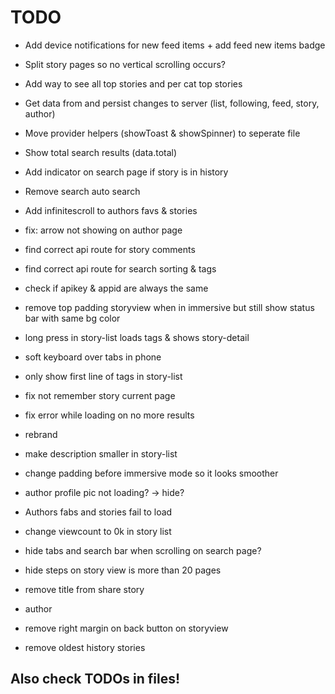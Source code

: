 # TODO

 - Add device notifications for new feed items + add feed new items badge
 - Split story pages so no vertical scrolling occurs?
 - Add way to see all top stories and per cat top stories
 - Get data from and persist changes to server (list, following, feed, story, author)

 - Move provider helpers (showToast & showSpinner) to seperate file
 - Show total search results (data.total)
 - Add indicator on search page if story is in history
 - Remove search auto search
 - Add infinitescroll to authors favs & stories
 - fix: arrow not showing on author page

 - find correct api route for story comments
 - find correct api route for search sorting & tags
 - check if apikey & appid are always the same

 - remove top padding storyview when in immersive but still show status bar with same bg color
 - long press in story-list loads tags & shows story-detail
 - soft keyboard over tabs in phone
 - only show first line of tags in story-list
 - fix not remember story current page
 - fix error while loading on no more results
 - rebrand
 - make description smaller in story-list
 - change padding before immersive mode so it looks smoother
 - author profile pic not loading? -> hide?
 - Authors fabs and stories fail to load
 - change viewcount to 0k in story list
 - hide tabs and search bar when scrolling on search page?
 - hide steps on story view is more than 20 pages
 - remove title from share story
 - author
 - remove right margin on back button on storyview
 - remove oldest history stories

## Also check TODOs in files!